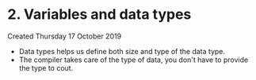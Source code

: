 # 2. Variables and data types
Created Thursday 17 October 2019

* Data types helps us define both size and type of the data type.
* The compiler takes care of the type of data, you don't have to provide the type to cout.


